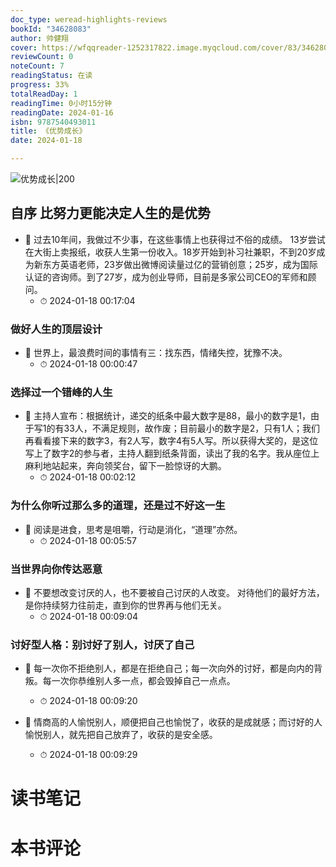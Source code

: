 ```yaml
---
doc_type: weread-highlights-reviews
bookId: "34628083"
author: 帅健翔
cover: https://wfqqreader-1252317822.image.myqcloud.com/cover/83/34628083/t7_34628083.jpg
reviewCount: 0
noteCount: 7
readingStatus: 在读
progress: 33%
totalReadDay: 1
readingTime: 0小时15分钟
readingDate: 2024-01-16
isbn: 9787540493011
title: 《优势成长》
date: 2024-01-18

---
```


![ 优势成长|200](https://wfqqreader-1252317822.image.myqcloud.com/cover/83/34628083/t7_34628083.jpg)


## 自序 比努力更能决定人生的是优势


- 📌 过去10年间，我做过不少事，在这些事情上也获得过不俗的成绩。
13岁尝试在大街上卖报纸，收获人生第一份收入。18岁开始到补习社兼职，不到20岁成为新东方英语老师，23岁做出微博阅读量过亿的营销创意；25岁，成为国际认证的咨询师。到了27岁，成为创业导师，目前是多家公司CEO的军师和顾问。 
    - ⏱ 2024-01-18 00:17:04 
### 做好人生的顶层设计


- 📌 世界上，最浪费时间的事情有三：找东西，情绪失控，犹豫不决。 
    - ⏱ 2024-01-18 00:00:47 
### 选择过一个错峰的人生


- 📌 主持人宣布：根据统计，递交的纸条中最大数字是88，最小的数字是1，由于写1的有33人，不满足规则，故作废；目前最小的数字是2，只有1人；我们再看看接下来的数字3，有2人写，数字4有5人写。所以获得大奖的，是这位写上了数字2的参与者，主持人翻到纸条背面，读出了我的名字。我从座位上麻利地站起来，奔向领奖台，留下一脸惊讶的大鹏。 
    - ⏱ 2024-01-18 00:02:12 
### 为什么你听过那么多的道理，还是过不好这一生


- 📌 阅读是进食，思考是咀嚼，行动是消化，“道理”亦然。 
    - ⏱ 2024-01-18 00:05:57 
### 当世界向你传达恶意


- 📌 不要想改变讨厌的人，也不要被自己讨厌的人改变。
对待他们的最好方法，是你持续努力往前走，直到你的世界再与他们无关。 
    - ⏱ 2024-01-18 00:09:04 
### 讨好型人格：别讨好了别人，讨厌了自己


- 📌 每一次你不拒绝别人，都是在拒绝自己；每一次向外的讨好，都是向内的背叛。每一次你恭维别人多一点，都会毁掉自己一点点。 
    - ⏱ 2024-01-18 00:09:20 

- 📌 情商高的人愉悦别人，顺便把自己也愉悦了，收获的是成就感；而讨好的人愉悦别人，就先把自己放弃了，收获的是安全感。 
    - ⏱ 2024-01-18 00:09:29 

# 读书笔记


# 本书评论
